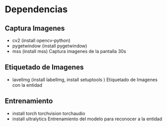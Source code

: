 # Dependencias

## Captura Imagenes
- cv2 (install opencv-python)
- pygetwindow (install pygetwindow)
- mss (install mss)
Captura imagenes de la pantalla 30s

## Etiquetado de Imagenes
- lavelImg (install labelImg, install setuptools )
Etiquetado de Imagenes con la entidad
  
## Entrenamiento
- install torch torchvision torchaudio
- install ultralytics
Entrenamiento del modelo para reconocer a la entidad
